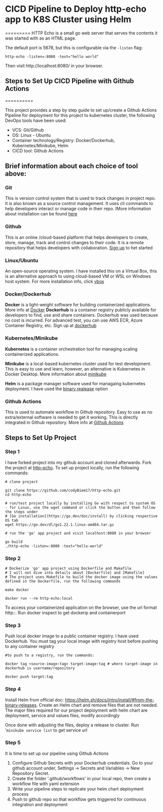 # CICD Pipeline to Deploy http-echo app to K8S Cluster using Helm
=========
HTTP Echo is a small go web server that serves the contents it was started with
as an HTML page.

The default port is 5678, but this is configurable via the `-listen` flag:

```
http-echo -listen=:8080 -text="hello world"
```

Then visit http://localhost:8080/ in your browser.

## Steps to Set Up CICD Pipeline with Github Actions
==========

This project provides a step by step guide to set up/create a Github Actions Pipeline for deployment for this project to kubernetes cluster, the following DevOps tools have been used:

* VCS: Git/Github
* OS: Linux - Ubuntu
* Container technology/Registry: Docker/Dockerhub, Kubernetes/Minikube, Helm
* CICD tool: Github Actions

## Brief information about each choice of tool above:

### Git
This is version control system that is used to track changes in project repo. It is also known as a source control management. It uses cli commands to help developers interact or manage code in their repo. IMore information about installation can be found [here](https://git-scm.com/book/en/v2/Getting-Started-Installing-Git)

### Github
This is an online /cloud-based platform that helps developers to create, store, manage, track and control changes to their code. It is a remote repository that helps developers with collaboration.
[Sign up](https://github.com/) to het started

### Linux/Ubuntu
An open-source operating system. I have installed this on a Virtual Box, this is an alternative approach to using cloud-based VM or WSL on Windows host system. For more installation info, click [vbox](https://www.virtualbox.org/)

### Docker/Dockerhub
**Docker** is a light-weight software for building containerized applications. More info at [Docker](https://docs.docker.com/get-docker/)
**Dockerhub** is a container registry publicly available for developers to find, use and share containers. Dockerhub was used because no cost is incurred. For advanced test, you can use AWS ECR, Azure Container Registry, etc. Sign up at [dockerhub](https://hub.docker.com/)

### Kubernetes/Minikube
**Kubernetes** is a container orchestration tool for managing.scaling containerized applications.

**Minikube** is a local-based kubernetes cluster used for test development. This is easy to use and learn, however, an alternative is Kubernetes in Docker Desktop. More information about [minikube](https://minikube.sigs.k8s.io/docs/start/)

**Helm** is a package manager software used for managaing kubernetes deployment. I have used the [binary realease](https://helm.sh/docs/intro/install/#from-the-binary-releases) option

### Github Actions
This is used to automate workflow in Github repository. Easy to use as no extra/external software is needed to get it working. This is directly integrated in Github repository. More info at [Github Actions](https://docs.github.com/en/actions/learn-github-actions/understanding-github-actions)

## Steps to Set Up Project

### Step 1
I have forked project into my github account and cloned afterwards. Fork the project at [http-echo](https://github.com/hashicorp/http-echo). To set up project locally, run the following commands:
```
# clone project

git clone https://github.com/codyBiem17/http-echo.git
cd http-echo

# run/test project locally by installing Go with respect to system OS - for Linux, use the wget command or click the button and then follow the steps under
# [Go installation](https://go.dev/doc/install) by clicking respective OS tab
wget https://go.dev/dl/go1.22.1.linux-amd64.tar.gz 

# run the 'go' app project and visit localhost:8080 in your browser

go build
./http-echo -listen=:8080 -text="hello-world"

```

### Step 2
```
# Dockerize 'go' app project using Dockerfile and Makefile
# I will not dive into details about [Dockerfile] and [Makefile]
# The project uses Makefile to build the docker image using the values defined in the Dockerfile, run the following commands

make docker

docker run --rm http-echo:local
```
To access your containerized application on the browser, use the url format http:<dockerip>:<containerport>. Run docker inspect <container-id> to get dockerip and containerport

### Step 3
Push local docker image to a public container registry. I have used Dockerhub. You must tag your local image with registry host before pushing to any container registry
```
#to push to a registry, run the commands:

docker tag <source-image:tag> target-image:tag # where target-image in dockerhub is username/repository

docker push target:tag

```

### Step 4

Install Helm from official doc: https://helm.sh/docs/intro/install/#from-the-binary-releases. Create an Helm chart and remove
files that are not needed. The major files required for our project deployment with helm chart are deployment, service and values files, modify accordingly

Once done with adjusting the files, deploy a release to cluster. Run '``` minikube service list ``` to get service url

### Step 5

It is time to set up our pipeline using Github Actions

1. Configure Github Secrets with your Dockerhub credentials. Go to your github account under, Settings -> Secrets and Variables -> New Repository Secret.
2. Create the folder '.github/workflows' in your local repo, then create a workflow file with yaml extension
3. Write your pipeline steps to replicate your helm chart deployment process
4. Push to github repo so that workflow gets triggered for continuous integration and deployment